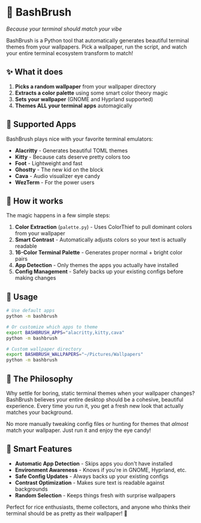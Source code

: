 # 🎨 BashBrush

*Because your terminal should match your vibe*

BashBrush is a Python tool that automatically generates beautiful terminal themes from your wallpapers. Pick a wallpaper, run the script, and watch your entire terminal ecosystem transform to match!

## ✨ What it does

1. **Picks a random wallpaper** from your wallpaper directory
2. **Extracts a color palette** using some smart color theory magic
3. **Sets your wallpaper** (GNOME and Hyprland supported)
4. **Themes ALL your terminal apps** automagically

## 🎯 Supported Apps

BashBrush plays nice with your favorite terminal emulators:
- **Alacritty** - Generates beautiful TOML themes
- **Kitty** - Because cats deserve pretty colors too
- **Foot** - Lightweight and fast
- **Ghostty** - The new kid on the block
- **Cava** - Audio visualizer eye candy
- **WezTerm** - For the power users

## 🚀 How it works

The magic happens in a few simple steps:

1. **Color Extraction** (`palette.py`) - Uses ColorThief to pull dominant colors from your wallpaper
2. **Smart Contrast** - Automatically adjusts colors so your text is actually readable
3. **16-Color Terminal Palette** - Generates proper normal + bright color pairs
4. **App Detection** - Only themes the apps you actually have installed
5. **Config Management** - Safely backs up your existing configs before making changes

## 🎲 Usage

```bash
# Use default apps
python -m bashbrush

# Or customize which apps to theme
export BASHBRUSH_APPS="alacritty,kitty,cava"
python -m bashbrush

# Custom wallpaper directory
export BASHBRUSH_WALLPAPERS="~/Pictures/Wallpapers"
python -m bashbrush
```

## 🎨 The Philosophy

Why settle for boring, static terminal themes when your wallpaper changes? BashBrush believes your entire desktop should be a cohesive, beautiful experience. Every time you run it, you get a fresh new look that actually matches your background.

No more manually tweaking config files or hunting for themes that *almost* match your wallpaper. Just run it and enjoy the eye candy!

## 🔧 Smart Features

- **Automatic App Detection** - Skips apps you don't have installed
- **Environment Awareness** - Knows if you're in GNOME, Hyprland, etc.
- **Safe Config Updates** - Always backs up your existing configs
- **Contrast Optimization** - Makes sure text is readable against backgrounds
- **Random Selection** - Keeps things fresh with surprise wallpapers

Perfect for rice enthusiasts, theme collectors, and anyone who thinks their terminal should be as pretty as their wallpaper! 🌈
